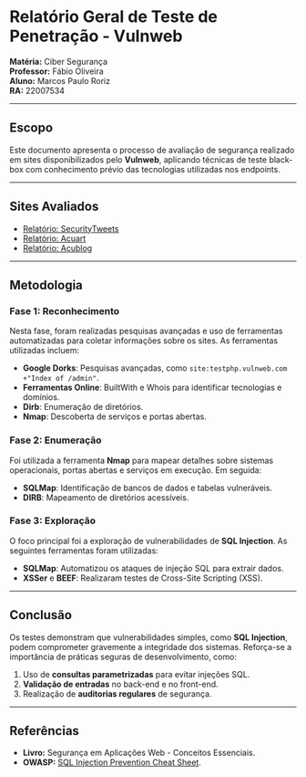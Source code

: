 # Relatório Geral de Teste de Penetração - Vulnweb

**Matéria:** Ciber Segurança  
**Professor:** Fábio Oliveira  
**Aluno:** Marcos Paulo Roriz  
**RA:** 22007534  

---

## Escopo

Este documento apresenta o processo de avaliação de segurança realizado em sites disponibilizados pelo **Vulnweb**, aplicando técnicas de teste black-box com conhecimento prévio das tecnologias utilizadas nos endpoints.

---

## Sites Avaliados

- [Relatório: SecurityTweets](Relatorio_SecurityTweets_Vulnweb.md)  
- [Relatório: Acuart](Relatorio_Acuart_Vulnweb.md)  
- [Relatório: Acublog](Relatorio_Acublog_Vulnweb.md)  

---

## Metodologia

### Fase 1: Reconhecimento

Nesta fase, foram realizadas pesquisas avançadas e uso de ferramentas automatizadas para coletar informações sobre os sites. As ferramentas utilizadas incluem:  
- **Google Dorks**: Pesquisas avançadas, como `site:testphp.vulnweb.com +"Index of /admin"`.  
- **Ferramentas Online**: BuiltWith e Whois para identificar tecnologias e domínios.  
- **Dirb**: Enumeração de diretórios.  
- **Nmap**: Descoberta de serviços e portas abertas.  

### Fase 2: Enumeração

Foi utilizada a ferramenta **Nmap** para mapear detalhes sobre sistemas operacionais, portas abertas e serviços em execução. Em seguida:  
- **SQLMap**: Identificação de bancos de dados e tabelas vulneráveis.  
- **DIRB**: Mapeamento de diretórios acessíveis.

### Fase 3: Exploração

O foco principal foi a exploração de vulnerabilidades de **SQL Injection**. As seguintes ferramentas foram utilizadas:  
- **SQLMap**: Automatizou os ataques de injeção SQL para extrair dados.  
- **XSSer** e **BEEF**: Realizaram testes de Cross-Site Scripting (XSS).  

---

## Conclusão

Os testes demonstram que vulnerabilidades simples, como **SQL Injection**, podem comprometer gravemente a integridade dos sistemas. Reforça-se a importância de práticas seguras de desenvolvimento, como:  
1. Uso de **consultas parametrizadas** para evitar injeções SQL.  
2. **Validação de entradas** no back-end e no front-end.  
3. Realização de **auditorias regulares** de segurança.  

---

## Referências

- **Livro:** Segurança em Aplicações Web - Conceitos Essenciais.  
- **OWASP:** [SQL Injection Prevention Cheat Sheet](https://owasp.org/www-project-cheat-sheets/cheatsheets/SQL_Injection_Prevention_Cheat_Sheet.html).  
